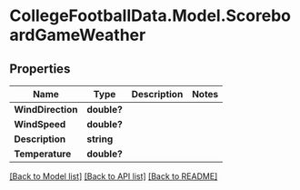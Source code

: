 # CollegeFootballData.Model.ScoreboardGameWeather

## Properties

Name | Type | Description | Notes
------------ | ------------- | ------------- | -------------
**WindDirection** | **double?** |  | 
**WindSpeed** | **double?** |  | 
**Description** | **string** |  | 
**Temperature** | **double?** |  | 

[[Back to Model list]](../README.md#documentation-for-models) [[Back to API list]](../README.md#documentation-for-api-endpoints) [[Back to README]](../README.md)

